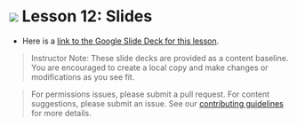 # ![](https://ga-dash.s3.amazonaws.com/production/assets/logo-9f88ae6c9c3871690e33280fcf557f33.png)  Lesson 12: Slides

- Here is a [link to the Google Slide Deck for this lesson](https://docs.google.com/presentation/d/1irj737QLeURxoAGDtsD0eOItvN76S8s5H-KgoiI44bk/edit?usp=sharing).

> Instructor Note: These slide decks are provided as a content baseline. You are encouraged to create a local copy and make changes or modifications as you see fit.

> For permissions issues, please submit a pull request. For content suggestions, please submit an issue. See our [contributing guidelines](../../../../contributing.md) for more details.
